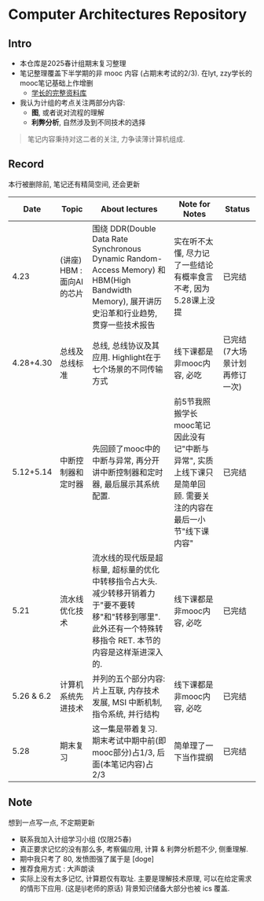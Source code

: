 # Computer Architectures Repository
## Intro
- 本仓库是2025春计组期末复习整理
- 笔记整理覆盖下半学期的非 mooc 内容 (占期末考试的2/3). 在lyt, zzy学长的mooc笔记基础上作增删
  - [学长的完整资料库](https://github.com/EmptyBlueBox/Computer_Architectures-ljl-2024Spring-PKU)
- 我认为计组的考点关注两部分内容:
  - **图**, 或者说对流程的理解
  - **利弊分析**, 自然涉及到不同技术的选择
> 笔记内容秉持对这二者的关注, 力争读薄计算机组成. 

## Record
本行被删除前, 笔记还有精简空间, 还会更新

|Date|Topic|About lectures|Note for Notes|Status|
|-|-|-|-|-|
|4.23|(讲座) HBM : 面向AI的芯片|围绕 DDR(Double Data Rate Synchronous Dynamic Random-Access Memory) 和 HBM(High Bandwidth Memory), 展开讲历史沿革和行业趋势, 贯穿一些技术报告|实在听不太懂, 尽力记了一些结论 <br/>有概率食言不考, 因为5.28课上没提|已完结|
|4.28+4.30|总线及总线标准|总线, 总线协议及其应用. Highlight在于七个场景的不同传输方式|线下课都是非mooc内容, 必吃|已完结(7大场景计划再修订一次)|
|5.12+5.14|中断控制器和定时器|先回顾了mooc中的中断与异常, 再分开讲中断控制器和定时器, 最后展示其系统配置.|前5节我照搬学长mooc笔记因此没有记"中断与异常", 实质上线下课只是简单回顾. 需要关注的内容在最后一小节"线下课内容"|已完结|
|5.21|流水线优化技术|流水线的现代版是超标量, 超标量的优化中转移指令占大头. 减少转移开销着力于"要不要转移"和"转移到哪里". 此外还有一个特殊转移指令 RET. 本节的内容是这样渐进深入的. |线下课都是非mooc内容, 必吃|已完结|
|5.26 & 6.2|计算机系统先进技术|并列的五个部分内容: 片上互联, 内存技术发展, MSI 中断机制, 指令系统, 并行结构|线下课都是非mooc内容, 必吃|已完结|
|5.28|期末复习|这一集是带着复习. 期末考试中期中前(即mooc部分)占1/3, 后面(本笔记内容)占2/3|简单理了一下当作提纲|已完结|

## Note
想到一点写一点, 不定期更新
- 联系我加入计组学习小组 (仅限25春)
- 真正要求记忆的没有那么多, 考察偏应用, 计算 & 利弊分析题不少, 侧重理解.
- 期中我只考了 80, 发愤图强了属于是 [doge]
- 推荐食用方式 : 大声朗读
- 实际上没有太多记忆, 计算题仅有取址. 主要是理解技术原理, 可以在给定需求的情形下应用. (这是ljl老师的原话) 背景知识储备大部分也被 ics 覆盖.